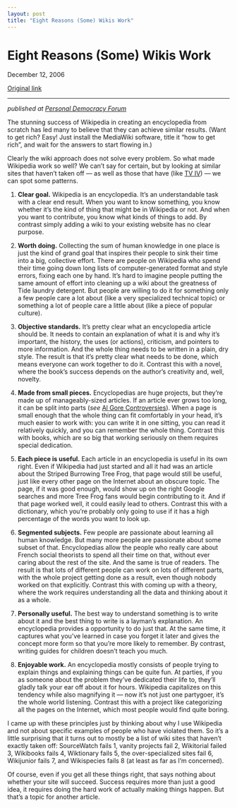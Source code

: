 ```yaml
---
layout: post
title: "Eight Reasons (Some) Wikis Work"
---
```

Eight Reasons (Some) Wikis Work
===============================

December 12, 2006

[Original link](http://www.aaronsw.com/weblog/whywikiswork)

* * * * *

*published at [Personal Democracy
Forum](http://www.personaldemocracy.com/node/1121)*

The stunning success of Wikipedia in creating an encyclopedia from
scratch has led many to believe that they can achieve similar results.
(Want to get rich? Easy! Just install the MediaWiki software, title it
“how to get rich”, and wait for the answers to start flowing in.)

Clearly the wiki approach does not solve every problem. So what made
Wikipedia work so well? We can’t say for certain, but by looking at
similar sites that haven’t taken off — as well as those that have (like
[TV IV](http://www.tviv.org/)) — we can spot some patterns.

1.  **Clear goal.** Wikipedia is an encyclopedia. It’s an understandable
    task with a clear end result. When you want to know something, you
    know whether it’s the kind of thing that might be in Wikipedia or
    not. And when you want to contribute, you know what kinds of things
    to add. By contrast simply adding a wiki to your existing website
    has no clear purpose.

2.  **Worth doing.** Collecting the sum of human knowledge in one place
    is just the kind of grand goal that inspires their people to sink
    their time into a big, collective effort. There are people on
    Wikipedia who spend their time going down long lists of
    computer-generated format and style errors, fixing each one by hand.
    It’s hard to imagine people putting the same amount of effort into
    cleaning up a wiki about the greatness of Tide laundry detergent.
    But people are willing to do it for something only a few people care
    a lot about (like a very specialized technical topic) or something a
    lot of people care a little about (like a piece of popular culture).

3.  **Objective standards.** It’s pretty clear what an encyclopedia
    article should be. It needs to contain an explanation of what it is
    and why it’s important, the history, the uses (or actions),
    criticism, and pointers to more information. And the whole thing
    needs to be written in a plain, dry style. The result is that it’s
    pretty clear what needs to be done, which means everyone can work
    together to do it. Contrast this with a novel, where the book’s
    success depends on the author’s creativity and, well, novelty.

4.  **Made from small pieces.** Encyclopedias are huge projects, but
    they’re made up of manageably-sized articles. If an article ever
    grows too long, it can be split into parts (*see* [Al Gore
    Controversies](http://en.wikipedia.org/wiki/Al_Gore_controversies)).
    When a page is small enough that the whole thing can fit comfortably
    in your head, it’s much easier to work with: you can write it in one
    sitting, you can read it relatively quickly, and you can remember
    the whole thing. Contrast this with books, which are so big that
    working seriously on them requires special dedication.

5.  **Each piece is useful.** Each article in an encyclopedia is useful
    in its own right. Even if Wikipedia had just started and all it had
    was an article about the Striped Burrowing Tree Frog, that page
    would still be useful, just like every other page on the Internet
    about an obscure topic. The page, if it was good enough, would show
    up on the right Google searches and more Tree Frog fans would begin
    contributing to it. And if that page worked well, it could easily
    lead to others. Contrast this with a dictionary, which you’re
    probably only going to use if it has a high percentage of the words
    you want to look up.

6.  **Segmented subjects.** Few people are passionate about learning all
    human knowledge. But many more people are passionate about some
    subset of that. Encyclopedias allow the people who really care about
    French social theorists to spend all their time on that, without
    ever caring about the rest of the site. And the same is true of
    readers. The result is that lots of different people can work on
    lots of different parts, with the whole project getting done as a
    result, even though nobody worked on that explicitly. Contrast this
    with coming up with a theory, where the work requires understanding
    all the data and thinking about it as a whole.

7.  **Personally useful.** The best way to understand something is to
    write about it and the best thing to write is a layman’s
    explanation. An encyclopedia provides a opportunity to do just that.
    At the same time, it captures what you’ve learned in case you forget
    it later and gives the concept more form so that you’re more likely
    to remember. By contrast, writing guides for children doesn’t teach
    you much.

8.  **Enjoyable work.** An encyclopedia mostly consists of people trying
    to explain things and explaining things can be quite fun. At
    parties, if you as someone about the problem they’ve dedicated their
    life to, they’ll gladly talk your ear off about it for hours.
    Wikipedia capitalizes on this tendency while also magnifying it —
    now it’s not just one partygoer, it’s the whole world listening.
    Contrast this with a project like categorizing all the pages on the
    Internet, which most people would find quite boring.

I came up with these principles just by thinking about why I use
Wikipedia and not about specific examples of people who have violated
them. So it’s a little surprising that it turns out to mostly be a list
of wiki sites that haven’t exactly taken off: SourceWatch fails 1,
vanity projects fail 2, Wikitorial failed 3, Wikibooks fails 4,
Wiktionary fails 5, the over-specialized sites fail 6, Wikijunior fails
7, and Wikispecies fails 8 (at least as far as I’m concerned).

Of course, even if you get all these things right, that says nothing
about whether your site will succeed. Success requires more than just a
good idea, it requires doing the hard work of actually making things
happen. But that’s a topic for another article.
